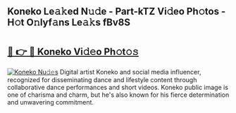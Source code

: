 ## Koneko Le𝚊𝚔ed N𝚞𝚍e - Part-kTZ Vi𝚍eo Ph𝚘tos - H𝚘t O𝚗lyf𝚊ns Le𝚊𝚔s fBv8S

# <h2><a href="http://hf0jwq.feru.top/?c=Koneko">🔗 👉 🔴 Koneko Vi𝚍𝚎o Ph𝚘t𝚘𝚜</a></h2>

[![Koneko Nu𝚍𝚎s](https://i.imgur.com/0TWrTi3.gif)](http://hf0jwq.feru.top/?c=Koneko)
Digital artist Koneko and social media influencer, recognized for disseminating dance and lifestyle content through collaborative dance performances and short videos. Koneko public image is one of charisma and charm, but he's also known for his fierce determination and unwavering commitment. 
